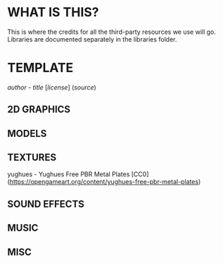 # WHAT IS THIS?

This is where the credits for all the third-party resources we use will go. Libraries are documented separately in the libraries folder.

# TEMPLATE

*author* - *title* [*license*] (*source*)

## 2D GRAPHICS

## MODELS

## TEXTURES

yughues - Yughues Free PBR Metal Plates [CC0] (https://opengameart.org/content/yughues-free-pbr-metal-plates)

## SOUND EFFECTS

## MUSIC

## MISC

